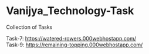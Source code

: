 # Vanijya_Technology-Task
Collection of Tasks

Task-7: https://watered-rowers.000webhostapp.com/
<br>
Task-9: https://remaining-topping.000webhostapp.com/
